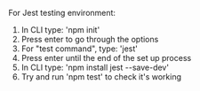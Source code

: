 For Jest testing environment:

1. In CLI type: 'npm init'
2. Press enter to go through the options
3. For "test command", type: 'jest'
4. Press enter until the end of the set up process
5. In CLI type: 'npm install jest --save-dev'
6. Try and run 'npm test' to check it's working